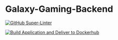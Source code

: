 # Galaxy-Gaming-Backend
[![GitHub Super-Linter](https://github.com/Retro-Runners/Galaxy-Gaming-Backend/workflows/Lint%20Code%20Base/badge.svg)](https://github.com/marketplace/actions/super-linter)

[![Build Application and Deliver to Dockerhub](https://github.com/Retro-Runners/Galaxy-Gaming-Backend/actions/workflows/Deliver.yml/badge.svg)](https://github.com/Retro-Runners/Galaxy-Gaming-Backend/actions/workflows/Deliver.yml)
